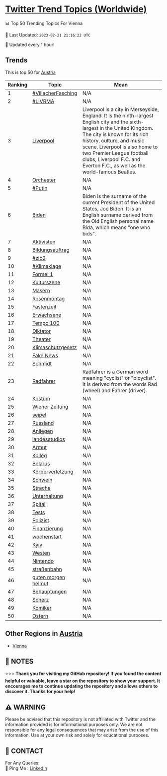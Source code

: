 [Twitter Trend Topics (Worldwide)](https://github.com/ErcinDedeoglu/Twitter-Trend-Topics)
==========


📊 Top 50 Trending Topics For Vienna

📆 Last Updated: `2023-02-21 21:16:22 UTC`

🔧 Updated every 1 hour!


## Trends

This is top 50 for [Austria](</Austria>)

| Ranking | Topic | Mean |
| ------- | ------------ | ------------ |
| 1 | [#VillacherFasching](http://twitter.com/search?q=%23VillacherFasching) | N/A |
| 2 | [#LIVRMA](http://twitter.com/search?q=%23LIVRMA) | N/A |
| 3 | [Liverpool](http://twitter.com/search?q=Liverpool) | Liverpool is a city in Merseyside, England. It is the ninth-largest English city and the sixth-largest in the United Kingdom. The city is known for its rich history, culture, and music scene. Liverpool is also home to two Premier League football clubs, Liverpool F.C. and Everton F.C., as well as the world-famous Beatles. |
| 4 | [Orchester](http://twitter.com/search?q=Orchester) | N/A |
| 5 | [#Putin](http://twitter.com/search?q=%23Putin) | N/A |
| 6 | [Biden](http://twitter.com/search?q=Biden) | Biden is the surname of the current President of the United States, Joe Biden. It is an English surname derived from the Old English personal name Bida, which means "one who bids". |
| 7 | [Aktivisten](http://twitter.com/search?q=Aktivisten) | N/A |
| 8 | [Bildungsauftrag](http://twitter.com/search?q=Bildungsauftrag) | N/A |
| 9 | [#zib2](http://twitter.com/search?q=%23zib2) | N/A |
| 10 | [#Klimaklage](http://twitter.com/search?q=%23Klimaklage) | N/A |
| 11 | [Formel 1](http://twitter.com/search?q=Formel+1) | N/A |
| 12 | [Kulturszene](http://twitter.com/search?q=Kulturszene) | N/A |
| 13 | [Masern](http://twitter.com/search?q=Masern) | N/A |
| 14 | [Rosenmontag](http://twitter.com/search?q=Rosenmontag) | N/A |
| 15 | [Fastenzeit](http://twitter.com/search?q=Fastenzeit) | N/A |
| 16 | [Erwachsene](http://twitter.com/search?q=Erwachsene) | N/A |
| 17 | [Tempo 100](http://twitter.com/search?q=Tempo+100) | N/A |
| 18 | [Diktator](http://twitter.com/search?q=Diktator) | N/A |
| 19 | [Theater](http://twitter.com/search?q=Theater) | N/A |
| 20 | [Klimaschutzgesetz](http://twitter.com/search?q=Klimaschutzgesetz) | N/A |
| 21 | [Fake News](http://twitter.com/search?q=Fake+News) | N/A |
| 22 | [Schmidt](http://twitter.com/search?q=Schmidt) | N/A |
| 23 | [Radfahrer](http://twitter.com/search?q=Radfahrer) | Radfahrer is a German word meaning "cyclist" or "bicyclist". It is derived from the words Rad (wheel) and Fahrer (driver). |
| 24 | [Kostüm](http://twitter.com/search?q=Kost%c3%bcm) | N/A |
| 25 | [Wiener Zeitung](http://twitter.com/search?q=Wiener+Zeitung) | N/A |
| 26 | [seipel](http://twitter.com/search?q=seipel) | N/A |
| 27 | [Russland](http://twitter.com/search?q=Russland) | N/A |
| 28 | [Anliegen](http://twitter.com/search?q=Anliegen) | N/A |
| 29 | [landesstudios](http://twitter.com/search?q=landesstudios) | N/A |
| 30 | [Armut](http://twitter.com/search?q=Armut) | N/A |
| 31 | [Kolleg](http://twitter.com/search?q=Kolleg) | N/A |
| 32 | [Belarus](http://twitter.com/search?q=Belarus) | N/A |
| 33 | [Körperverletzung](http://twitter.com/search?q=K%c3%b6rperverletzung) | N/A |
| 34 | [Schwein](http://twitter.com/search?q=Schwein) | N/A |
| 35 | [Strache](http://twitter.com/search?q=Strache) | N/A |
| 36 | [Unterhaltung](http://twitter.com/search?q=Unterhaltung) | N/A |
| 37 | [Spital](http://twitter.com/search?q=Spital) | N/A |
| 38 | [Tests](http://twitter.com/search?q=Tests) | N/A |
| 39 | [Polizist](http://twitter.com/search?q=Polizist) | N/A |
| 40 | [Finanzierung](http://twitter.com/search?q=Finanzierung) | N/A |
| 41 | [wochenstart](http://twitter.com/search?q=wochenstart) | N/A |
| 42 | [Kyiv](http://twitter.com/search?q=Kyiv) | N/A |
| 43 | [Westen](http://twitter.com/search?q=Westen) | N/A |
| 44 | [Nintendo](http://twitter.com/search?q=Nintendo) | N/A |
| 45 | [straßenbahn](http://twitter.com/search?q=stra%c3%9fenbahn) | N/A |
| 46 | [guten morgen helmut](http://twitter.com/search?q=guten+morgen+helmut) | N/A |
| 47 | [Behauptungen](http://twitter.com/search?q=Behauptungen) | N/A |
| 48 | [Scherz](http://twitter.com/search?q=Scherz) | N/A |
| 49 | [Komiker](http://twitter.com/search?q=Komiker) | N/A |
| 50 | [Ostern](http://twitter.com/search?q=Ostern) | N/A |



## Other Regions in [Austria](</Austria>)

* [Vienna](</Austria/Vienna.md>)



## 📝 NOTES

⭐⭐⭐ **Thank you for visiting my GitHub repository! If you found the content helpful or valuable, leave a star on the repository to show your support. It encourages me to continue updating the repository and allows others to discover it. Thanks for your help!**


## ⚠️ WARNING

Please be advised that this repository is not affiliated with Twitter and the information provided is for informational purposes only. We are not responsible for any legal consequences that may arise from the use of this information. Use at your own risk and solely for educational purposes.


## 📨 CONTACT

 For Any Queries:  
            🏓 Ping Me : [LinkedIn](https://www.linkedin.com/in/ercindedeoglu/)

